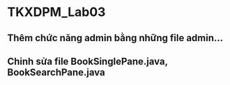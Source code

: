 # TKXDPM_Lab03
## Thêm chức năng admin bằng những file admin...
## Chỉnh sửa file BookSinglePane.java, BookSearchPane.java
